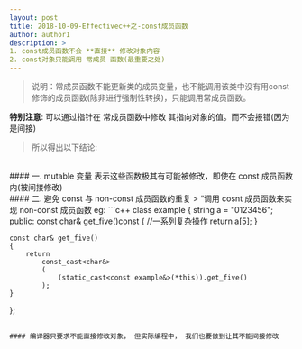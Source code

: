 ```yaml
--- 
layout: post
title: 2018-10-09-Effectivec++之-const成员函数
author: author1
description: > 
1. const成员函数不会 **直接** 修改对象内容
2. const对象只能调用 常成员 函数(最重要之处)
---
```

> 说明：常成员函数不能更新类的成员变量，也不能调用该类中没有用const修饰的成员函数(除非进行强制性转换)，只能调用常成员函数。

**特别注意**: 可以通过指针在 常成员函数中修改 其指向对象的值。而不会报错(因为是间接)
> 所以得出以下结论: 
<br>
#### 一. mutable 变量
	表示这些函数极其有可能被修改，即使在 const 成员函数内(被间接修改)

<br>
#### 二. 避免 const 与 non-const 成员函数的重复
> “调用 cosnt 成员函数来实现 non-const 成员函数
eg:
```c++
class example
{
    string a = "0123456";
public:
    const char& get_five()const
    {
        //一系列复杂操作
        return a[5];
    }

    const char& get_five()
    {
        return
            const_cast<char&>
            (
                (static_cast<const example&>(*this)).get_five()
            );
    }
};
```

#### 编译器只要求不能直接修改对象， 但实际编程中， 我们也要做到让其不能间接修改
